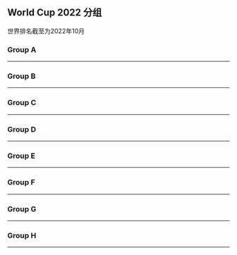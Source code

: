 ## World Cup 2022 分组

世界排名截至为2022年10月

### Group A

<CardGroup>
  <StateCard state="qa">
    <template #rank>No.50</template>
  </StateCard>
  <StateCard state="ec">
    <template #rank>No.44</template>
  </StateCard>
  <StateCard state="sn" win>
    <template #rank>No.18</template>
  </StateCard>
  <StateCard state="nl" win>
    <template #rank>No.08</template>
  </StateCard>
</CardGroup>

---

### Group B

<CardGroup>
<StateCard state="gb-eng" win>
    <template #rank>No.05</template>
  </StateCard>
<StateCard state="ir">
    <template #rank>No.20</template>
  </StateCard>
<StateCard state="us" win>
    <template #rank>No.16</template>
  </StateCard>
<StateCard state="gb-wls">
    <template #rank>No.19</template>
  </StateCard>
</CardGroup>

---

### Group C

<CardGroup>
<StateCard state="ar" win>
    <template #rank>No.03</template>
  </StateCard>
<StateCard state="sa">
    <template #rank>No.51</template>
  </StateCard>
<StateCard state="mx">
    <template #rank>No.13</template>
  </StateCard>
<StateCard state="pl" win>
    <template #rank>No.26</template>
  </StateCard>
</CardGroup>

---

### Group D

<CardGroup>
<StateCard state="fr" win>
    <template #rank>No.04</template>
  </StateCard>
<StateCard state="au" win>
    <template #rank>No.38</template>
  </StateCard>
<StateCard state="dk">
    <template #rank>No.10</template>
  </StateCard>
<StateCard state="tn">
    <template #rank>No.30</template>
  </StateCard>
</CardGroup>

---

### Group E

<CardGroup>
<StateCard state="es">
    <template #rank>No.07</template>
  </StateCard>
<StateCard state="cr">
    <template #rank>No.31</template>
  </StateCard>
<StateCard state="de">
    <template #rank>No.11</template>
  </StateCard>
<StateCard state="jp">
    <template #rank>No.24</template>
  </StateCard>
</CardGroup>

---

### Group F

<CardGroup>
<StateCard state="be">
    <template #rank>No.02</template>
  </StateCard>
<StateCard state="ca">
    <template #rank>No.41</template>
  </StateCard>
<StateCard state="ma">
    <template #rank>No.22</template>
  </StateCard>
<StateCard state="hr">
    <template #rank>No.12</template>
  </StateCard>
</CardGroup>

---

### Group G

<CardGroup>
<StateCard state="br">
    <template #rank>No.01</template>
  </StateCard>
<StateCard state="rs">
    <template #rank>No.21</template>
  </StateCard>
<StateCard state="ch">
    <template #rank>No.15</template>
  </StateCard>
<StateCard state="cm">
    <template #rank>No.43</template>
  </StateCard>
</CardGroup>

---

### Group H

<CardGroup>
<StateCard state="pt">
    <template #rank>No.09</template>
  </StateCard>
<StateCard state="gh">
    <template #rank>No.61</template>
  </StateCard>
<StateCard state="uy">
    <template #rank>No.14</template>
  </StateCard>
<StateCard state="kr">
    <template #rank>No.28</template>
  </StateCard>
</CardGroup>

---